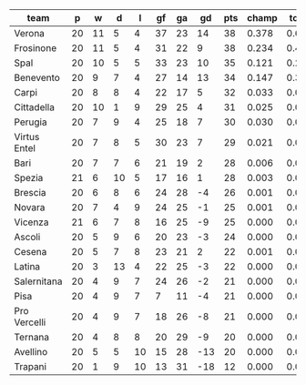 |     team     | p  | w  | d  | l  | gf | ga | gd  | pts | champ | top2  | top3  | top4  |  5-7  | bot4  | bot3  | bot2  |
|--------------|----|----|----|----|----|----|-----|-----|-------|-------|-------|-------|-------|-------|-------|-------|
| Verona       | 20 | 11 |  5 |  4 | 37 | 23 |  14 |  38 | 0.378 | 0.604 | 0.738 | 0.838 | 0.127 | 0.000 | 0.000 | 0.000|
| Frosinone    | 20 | 11 |  5 |  4 | 31 | 22 |   9 |  38 | 0.234 | 0.445 | 0.614 | 0.735 | 0.192 | 0.000 | 0.000 | 0.000|
| Spal         | 20 | 10 |  5 |  5 | 33 | 23 |  10 |  35 | 0.121 | 0.274 | 0.432 | 0.574 | 0.276 | 0.000 | 0.000 | 0.000|
| Benevento    | 20 |  9 |  7 |  4 | 27 | 14 |  13 |  34 | 0.147 | 0.319 | 0.489 | 0.630 | 0.251 | 0.000 | 0.000 | 0.000|
| Carpi        | 20 |  8 |  8 |  4 | 22 | 17 |   5 |  32 | 0.033 | 0.092 | 0.180 | 0.287 | 0.336 | 0.003 | 0.001 | 0.000|
| Cittadella   | 20 | 10 |  1 |  9 | 29 | 25 |   4 |  31 | 0.025 | 0.070 | 0.136 | 0.225 | 0.321 | 0.005 | 0.002 | 0.001|
| Perugia      | 20 |  7 |  9 |  4 | 25 | 18 |   7 |  30 | 0.030 | 0.090 | 0.170 | 0.266 | 0.332 | 0.003 | 0.001 | 0.000|
| Virtus Entel | 20 |  7 |  8 |  5 | 30 | 23 |   7 |  29 | 0.021 | 0.060 | 0.123 | 0.205 | 0.295 | 0.006 | 0.003 | 0.001|
| Bari         | 20 |  7 |  7 |  6 | 21 | 19 |   2 |  28 | 0.006 | 0.021 | 0.049 | 0.087 | 0.209 | 0.022 | 0.009 | 0.002|
| Spezia       | 21 |  6 | 10 |  5 | 17 | 16 |   1 |  28 | 0.003 | 0.010 | 0.025 | 0.051 | 0.178 | 0.032 | 0.015 | 0.005|
| Brescia      | 20 |  6 |  8 |  6 | 24 | 28 |  -4 |  26 | 0.001 | 0.003 | 0.009 | 0.020 | 0.085 | 0.096 | 0.053 | 0.021|
| Novara       | 20 |  7 |  4 |  9 | 24 | 25 |  -1 |  25 | 0.001 | 0.004 | 0.011 | 0.024 | 0.090 | 0.094 | 0.050 | 0.018|
| Vicenza      | 21 |  6 |  7 |  8 | 16 | 25 |  -9 |  25 | 0.000 | 0.000 | 0.001 | 0.003 | 0.028 | 0.256 | 0.160 | 0.074|
| Ascoli       | 20 |  5 |  9 |  6 | 20 | 23 |  -3 |  24 | 0.000 | 0.002 | 0.006 | 0.015 | 0.061 | 0.134 | 0.077 | 0.031|
| Cesena       | 20 |  5 |  7 |  8 | 23 | 21 |   2 |  22 | 0.001 | 0.003 | 0.008 | 0.019 | 0.089 | 0.104 | 0.056 | 0.023|
| Latina       | 20 |  3 | 13 |  4 | 22 | 25 |  -3 |  22 | 0.000 | 0.001 | 0.003 | 0.009 | 0.050 | 0.179 | 0.110 | 0.050|
| Salernitana  | 20 |  4 |  9 |  7 | 24 | 26 |  -2 |  21 | 0.000 | 0.001 | 0.004 | 0.009 | 0.045 | 0.204 | 0.125 | 0.060|
| Pisa         | 20 |  4 |  9 |  7 |  7 | 11 |  -4 |  21 | 0.000 | 0.001 | 0.001 | 0.001 | 0.016 | 0.339 | 0.225 | 0.112|
| Pro Vercelli | 20 |  4 |  9 |  7 | 18 | 26 |  -8 |  21 | 0.000 | 0.000 | 0.001 | 0.001 | 0.009 | 0.426 | 0.300 | 0.162|
| Ternana      | 20 |  4 |  8 |  8 | 20 | 29 |  -9 |  20 | 0.000 | 0.000 | 0.000 | 0.001 | 0.007 | 0.496 | 0.363 | 0.217|
| Avellino     | 20 |  5 |  5 | 10 | 15 | 28 | -13 |  20 | 0.000 | 0.000 | 0.000 | 0.000 | 0.003 | 0.632 | 0.508 | 0.334|
| Trapani      | 20 |  1 |  9 | 10 | 13 | 31 | -18 |  12 | 0.000 | 0.000 | 0.000 | 0.000 | 0.000 | 0.967 | 0.942 | 0.888|
